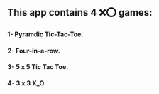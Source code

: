 ## This app contains 4 ❌⭕ games:
#### 1- Pyramdic Tic-Tac-Toe.
#### 2- Four-in-a-row.
#### 3- 5 x 5 Tic Tac Toe.
#### 4- 3 x 3  X_O. 
